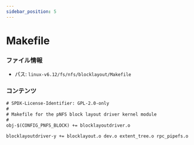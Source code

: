 ```yaml
---
sidebar_position: 5
---
```

# Makefile

### ファイル情報

- パス: `linux-v6.12/fs/nfs/blocklayout/Makefile`

### コンテンツ

```txt
# SPDX-License-Identifier: GPL-2.0-only
#
# Makefile for the pNFS block layout driver kernel module
#
obj-$(CONFIG_PNFS_BLOCK) += blocklayoutdriver.o

blocklayoutdriver-y += blocklayout.o dev.o extent_tree.o rpc_pipefs.o

```
